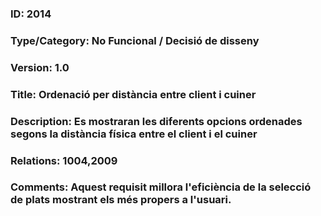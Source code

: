 ### ID: 2014
### Type/Category: No Funcional / Decisió de disseny
### Version: 1.0
### Title: Ordenació per distància entre client i cuiner
### Description: Es mostraran les diferents opcions ordenades segons la distància física entre el client i el cuiner
### Relations: 1004,2009
### Comments: Aquest requisit millora l'eficiència de la selecció de plats mostrant els més propers a l'usuari.
